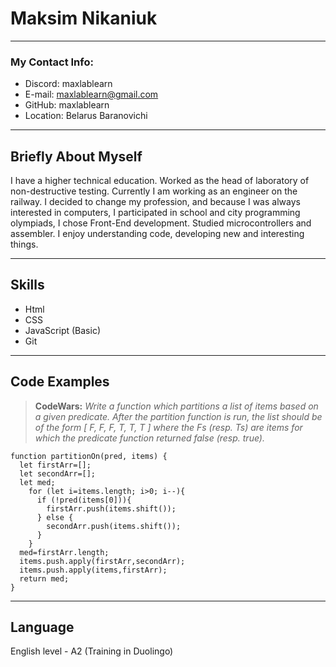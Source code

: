 # Maksim Nikaniuk
***

### My Contact Info:
- Discord: maxlablearn
- E-mail: maxlablearn@gmail.com
- GitHub: maxlablearn
- Location: Belarus Baranovichi
***

## Briefly About Myself
I have a higher technical education. Worked as the head of laboratory of non-destructive testing. Currently I am working as an engineer on the railway.
I decided to change my profession, and because I was always interested in computers, I participated in school and city programming olympiads, I chose Front-End development. Studied microcontrollers  and assembler.
I enjoy understanding code, developing new and interesting things.
***

## Skills
- Html
- CSS
- JavaScript (Basic)
- Git
***

## Code Examples
> __CodeWars:__ _Write a function which partitions a list of items based on a given predicate.
After the partition function is run, the list should be of the form [ F, F, F, T, T, T ] where the Fs (resp. Ts) are items for which the predicate function returned false (resp. true)._
```
function partitionOn(pred, items) {
  let firstArr=[];
  let secondArr=[];
  let med;
    for (let i=items.length; i>0; i--){  
      if (!pred(items[0])){               
        firstArr.push(items.shift()); 
      } else {                            
        secondArr.push(items.shift());
      }
    }
  med=firstArr.length;
  items.push.apply(firstArr,secondArr);    
  items.push.apply(items,firstArr); 
  return med;
}
```
***

## Language
English level - A2 (Training in Duolingo)